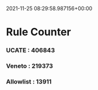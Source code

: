 2021-11-25 08:29:58.987156+00:00
# Rule Counter 
 ### UCATE : 406843

 ### Veneto : 219373

 ### Allowlist : 13911